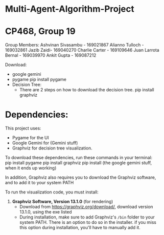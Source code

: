 # Multi-Agent-Algorithm-Project
# CP468, Group 19
Group Members:
Ashvinan Sivasambu - 169021867
Alianno Tulloch - 169032861
Jazib Zaidi- 169040270
Charlie Carter - 169109646
Juan Larrota Bernal - 169039970
Ankit Gupta - 169087212


Download:
- google gemini
- pygame
        pip install pygame
- Decision Tree:
    - There are 2 steps on how to download the decision tree.
        pip install graphviz


# Dependencies:

This project uses:
- Pygame for the UI
- Google Gemini for (Gemini stuff)
- Graphviz for decision tree visualization.

To download these dependencies, run these commands in your terminal:
pip install pygame
pip install graphviz
pip install (the google gemini stuff, when it ends up working)


In addition, Graphviz also requires you to download the Graphviz software, and to add it to your system PATH

To run the visualization code, you must install:

1. **Graphviz Software, Version 13.1.0** (for rendering)
    - Download from https://graphviz.org/download/, download version 13.1.0, using the exe listed
    - During installation, make sure to add Graphviz's `/bin` folder to your system PATH. There is an option to do so in the installer. if you miss this option during installation, you'll have to manually add it.
